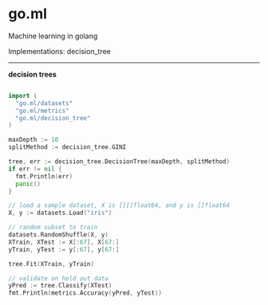 go.ml
=====

Machine learning in golang

Implementations: decision_tree

-----

**decision trees**

```go

import (
  "go.ml/datasets"
  "go.ml/metrics"
  "go.ml/decision_tree"
)

maxDepth := 10
splitMethod := decision_tree.GINI

tree, err := decision_tree.DecisionTree(maxDepth, splitMethod)
if err != nil {
  fmt.Println(err)
  panic()
}

// load a sample dataset, X is [][]float64, and y is []float64
X, y := datasets.Load("iris")

// random subset to train
datasets.RandomShuffle(X, y)
XTrain, XTest := X[:67], X[67:]
yTrain, yTest := y[:67], y[67:]

tree.Fit(XTrain, yTrain)

// validate on held out data
yPred := tree.Classify(XTest)
fmt.Println(metrics.Accuracy(yPred, yTest))
```
